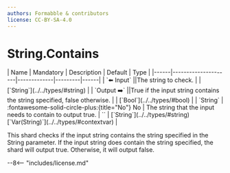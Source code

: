```yaml
---
authors: Formabble & contributors
license: CC-BY-SA-4.0
---
```



# String.Contains

<div class="sh-parameters" markdown="1">
| Name | Mandatory | Description | Default | Type |
|------|---------------------|-------------|---------|------|
| `⬅️ Input` ||The string to check. | | [`String`](../../types/#string) |
| `Output ➡️` ||True if the input string contains the string specified, false otherwise. | | [`Bool`](../../types/#bool) |
| `String` | :fontawesome-solid-circle-plus:{title="No"} No  | The string that the input needs to contain to output true. | `` | [`String`](../../types/#string)[`Var(String)`](../../types/#contextvar) |

</div>

This shard checks if the input string contains the string specified in the String parameter. If the input string does contain the string specified, the shard will output true. Otherwise, it will output false.

--8<-- "includes/license.md"

